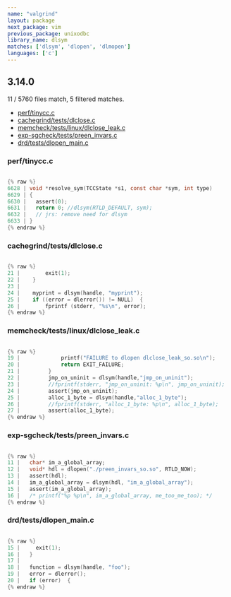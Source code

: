 ```yaml
---
name: "valgrind"
layout: package
next_package: vim
previous_package: unixodbc
library_name: dlsym
matches: ['dlsym', 'dlopen', 'dlmopen']
languages: ['c']
---
```

## 3.14.0
11 / 5760 files match, 5 filtered matches.

 - [perf/tinycc.c](#perftinyccc)
 - [cachegrind/tests/dlclose.c](#cachegrindtestsdlclosec)
 - [memcheck/tests/linux/dlclose_leak.c](#memchecktestslinuxdlclose_leakc)
 - [exp-sgcheck/tests/preen_invars.c](#exp-sgchecktestspreen_invarsc)
 - [drd/tests/dlopen_main.c](#drdtestsdlopen_mainc)

### perf/tinycc.c

```c

{% raw %}
6628 | void *resolve_sym(TCCState *s1, const char *sym, int type)
6629 | {
6630 |   assert(0);
6631 |   return 0; //dlsym(RTLD_DEFAULT, sym);
6632 |   // jrs: remove need for dlsym
6633 | }
{% endraw %}

```
### cachegrind/tests/dlclose.c

```c

{% raw %}
21 |        exit(1);
22 |    }
23 | 
24 |    myprint = dlsym(handle, "myprint");
25 |    if ((error = dlerror()) != NULL)  {
26 |        fprintf (stderr, "%s\n", error);
{% endraw %}

```
### memcheck/tests/linux/dlclose_leak.c

```c

{% raw %}
19 |             printf("FAILURE to dlopen dlclose_leak_so.so\n");
20 |             return EXIT_FAILURE;
21 |         }
22 |         jmp_on_uninit = dlsym(handle,"jmp_on_uninit");
23 |         //fprintf(stderr, "jmp_on_uninit: %p\n", jmp_on_uninit);
24 |         assert(jmp_on_uninit);
25 |         alloc_1_byte = dlsym(handle,"alloc_1_byte");
26 |         //fprintf(stderr, "alloc_1_byte: %p\n", alloc_1_byte);
27 |         assert(alloc_1_byte);
{% endraw %}

```
### exp-sgcheck/tests/preen_invars.c

```c

{% raw %}
11 |   char* im_a_global_array;
12 |   void* hdl = dlopen("./preen_invars_so.so", RTLD_NOW);
13 |   assert(hdl);
14 |   im_a_global_array = dlsym(hdl, "im_a_global_array");
15 |   assert(im_a_global_array);
16 |   /* printf("%p %p\n", im_a_global_array, me_too_me_too); */
{% endraw %}

```
### drd/tests/dlopen_main.c

```c

{% raw %}
15 |     exit(1);
16 |   }
17 | 
18 |   function = dlsym(handle, "foo");
19 |   error = dlerror();
20 |   if (error)  {
{% endraw %}

```